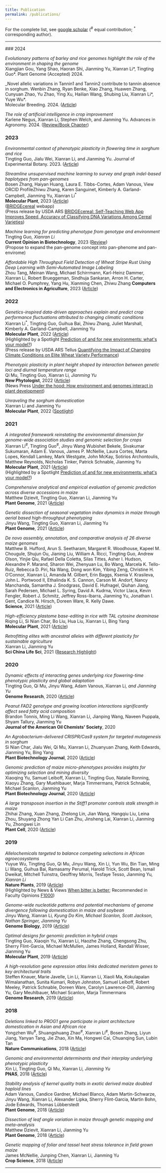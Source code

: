 ```yaml
---
title: Publication
permalink: /publications/
---
```


For the complete list, see [google scholar](https://scholar.google.com/citations?user=Oaii0dQAAAAJ&hl=en) (<sup>#</sup> equal contribution; <sup>*</sup> corresponding author).
<hr>
### 2024

_Evolutionary patterns of barley and rice genomes highlight the role of the environment in shaping the genome_ <br>
Xiangjian Gou, Yang Shao, Haoran Shi, Jianming Yu, Xianran Li*, Tingting Guo*. 
Plant Genome (Accepted) 2024.

_Novel allelic variations in Tannin1 and Tannin2 contribute to tannin absence in sorghum. 
Wenbin Zhang, Ryan Benke, Xiao Zhang, Huawen Zhang, Cunyuan Zhao, Yu Zhao, Ying Xu, Hailian Wang, Shubing Liu, Xianran Li*, Yuye Wu*.  
Molecular Breeding. 2024. ([Article](https://doi.org/10.1007/s11032-024-01463-y))<br>

_The role of artificial intelligence in crop improvement_ <br>
Karlene Negus, Xianran Li, Stephen Welch, and Jianming Yu.
Advances in Agronomy. 2024. ([Review/Book Chapter](https://doi.org/10.1016/bs.agron.2023.11.001))<br>

### 2023
_Environmental context of phenotypic plasticity in flowering time in sorghum and rice_ <br> 
Tingting Guo, Jialu Wei, Xianran Li, and Jianming Yu. 
Journal of Experimental Botany. 2023. ([Article](https://doi.org/10.1093/jxb/erad398))<br>

_Streamline unsupervised machine learning to survey and graph indel-based haplotypes from pan-genomes_<br>
Bosen Zhang, Haiyan Huang, Laura E. Tibbs-Cortes, Adam Vanous,  View ORCID ProfileZhiwu Zhang, Karen Sanguinet, Kimberly A. Garland-Campbell, Jianming Yu, Xianran Li<sup>*</sup><br>
**Molecular Plant**, 2023 ([Article](https://doi.org/10.1016/j.molp.2023.05.005))<br>
([BRIDGEcereal](https://bridgecereal.scinet.usda.gov) webapp)<br>
(Press release by USDA ARS  [BRIDGEcereal: Self-Teaching Web App Improves Speed, Accuracy of Classifying DNA Variations Among Cereal Varieties](https://www.ars.usda.gov/news-events/news/research-news/2023/bridgecereal-self-teaching-web-app-improves-speed-accuracy-of-classifying-dna-variations-among-cereal-varieties/))<br>

_Machine learning for predicting phenotype from genotype and environment_<br>
Tingting Guo<sup>*</sup>, Xianran Li<sup>*</sup> <br>
**Current Opinion in Biotechnology**, 2023 ([Review](https://doi.org/10.1016/j.copbio.2022.102853))<br>
(Propose to expand the pan-genome concept into pan-phenome and pan-envirome)

_Affordable High Throughput Field Detection of Wheat Stripe Rust Using Deep Learning with Semi-Automated Image Labeling_<br>
Zhou Tang, Meinan Wang, Michael Schirrmann, Karl-Heinz Dammer, Xianran Li, Robert Brueggeman, Sindhuja Sankaran, Arron H. Carter, Michael O. Pumphrey, Yang Hu, Xianming Chen, Zhiwu Zhang
**Computers and Electronics in Agriculture**, 2023 ([Article](https://doi.org/10.1016/j.compag.2023.107709))<br>

### 2022

_Genetics-inspired data-driven approaches explain and predict crop performance fluctuations attributed to changing climatic conditions_<br>
Xianran Li<sup>*</sup>, Tingting Guo, Guihua Bai, Zhiwu Zhang, Juliet Marshall, Kimberly A. Garland-Campbell, Jianming Yu<br>
**Molecular Plant**, 2022 ([Article](https://doi.org/10.1016/j.molp.2022.01.001))<br>
(Highlighted by a Spotlight [Prediction of and for new environments: what's your model?](https://doi.org/10.1016/j.molp.2022.01.018))<br>
(Press release by USDA ARS Tellus [Quantifying the Impact of Changing Climate Conditions on Elite Wheat Variety Performance](https://tellus.ars.usda.gov/stories/articles/quantifying-the-impact-of-changing-climate-conditions-on-elite-wheat-variety-performance/))<br>

_Phenotypic plasticity in plant height shaped by interaction between genetic loci and diurnal temperature range_<br>
Qi Mu, Tingting Guo, Xianran Li<sup>*</sup>, Jianming Yu<sup>*</sup><br>
**New Phytologist**, 2022 ([Article](https://doi.org/10.1111/nph.17904))<br>
(News Press [Under the hood: How environment and genomes interact in plant development](https://www.news.iastate.edu/news/2022/01/24/sorghumplasticity))<br>

_Unraveling the sorghum domestication_<br>
Xianran Li and Jianming Yu<br>
**Molecular Plant**, 2022 ([Spotlight](https://doi.org/10.1016/j.molp.2022.03.006))<br>

### 2021
_A integrated framework reinstating the environmental dimension for genome-wide association studies and genomic selection for crops_<br>
Xianran Li<sup>#</sup>, Tingting Guo<sup>#</sup>, Jinyu Wang Wubishet Bekele, Sivakumar Sukumaran, Adam E. Vanous, James P. McNellie, Laura Cortes, Marta Lopes, Kendall Lamkey, Mark Westgate, John McKay, Sotirios Archontoulis, Matthew Reynolds, Nicholas Tinker, Patrick Schnable, Jianming Yu<br>
**Molecular Plant**, 2021 ([Article](https://doi.org/10.1016/j.molp.2021.03.010)) <br>
(Highlighted by a Spotlight [Prediction of and for new environments: what's your model?](https://doi.org/10.1016/j.molp.2022.01.018))<br>

_Comprehensive analytical and empirical evaluation of genomic prediction across diverse accessions in maize_<br>
Matthew Dzievit, Tingting Guo, Xianran Li, Jianming Yu<br>
**Plant Genome**, 2021 ([Article](https://doi.org/10.1002/tpg2.20160))

_Genetic dissection of seasonal vegetation index dynamics in maize through aerial based high-throughput phenotyping_<br>
Jinyu Wang, Tingting Guo, Xianran Li, Jianming Yu<br>
**Plant Genome**, 2021 ([Article](https://doi.org/10.1002/tpg2.20155))

_De novo assembly, annotation, and comparative analysis of 26 diverse maize genomes_<br>
Matthew B. Hufford, Arun S. Seetharam, Margaret R. Woodhouse, Kapeel M. Chougule, Shujun Ou, Jianing Liu, William A. Ricci, Tingting Guo, Andrew Olson, Yinjie Qiu, Rafael Della Coletta, Silas Tittes, Asher I. Hudson, Alexandre P. Marand, Sharon Wei, Zhenyuan Lu, Bo Wang, Marcela K. Tello-Ruiz, Rebecca D. Piri, Na Wang, Dong won Kim, Yibing Zeng, Christine H. O’Connor, Xianran Li, Amanda M. Gilbert, Erin Baggs, Ksenia V. Krasileva, John L. Portwood II, Ethalinda K. S. Cannon, Carson M. Andorf, Nancy Manchanda, Samantha J. Snodgrass, David E. Hufnagel, Qiuhan Jiang, Sarah Pedersen, Michael L. Syring, David A. Kudrna, Victor Llaca, Kevin Fengler, Robert J. Schmitz, Jeffrey Ross-Ibarra, Jianming Yu, Jonathan I. Gent, Candice N. Hirsch, Doreen Ware, R. Kelly Dawe.<br>
**Science**, 2021 ([Article](https://www.science.org/doi/10.1126/science.abg5289))

_High-efficiency plastome base-editing in rice with TAL cytosine deaminase_<br>
Riqing Li, Si Nian Char, Bo Liu, Hua Liu, Xianran Li, Bing Yang<br>
**Molecular Plant**, 2021 ([Article](https://doi.org/10.1016/j.molp.2021.07.007))

_Retrofitting elites with ancestral alleles with different plasticity for sustainable agriculture_<br>
Xianran Li, Jianming Yu<br>
**Sci China Life Sci**, 2021 ([Research Highlight](https://doi.org/10.1007/s11427-021-1923-0))

### 2020

_Dynamic effects of interacting genes underlying rice flowering-time phenotypic plasticity and global adaptation_<br>
Tingting Guo, Qi Mu, Jinyu Wang, Adam Vanous, Xianran Li<sup>*</sup>, and Jianming Yu<sup>*</sup><br>
**Genome Research**, 2020 ([Article](https://doi.org/10.1101/gr.255703.119))

_Peanut FAD2 genotype and growing location interactions significantly affect seed fatty acid composition_<br>
Brandon Tonnis, Ming Li Wang, Xianran Li, Jianping Wang, Naveen Puppala, Shyam Tallury, Jianming Yu<br>
**Journal of the American Oil Chemists' Society**, 2020

_An Agrobacterium-delivered CRISPR/Cas9 system for targeted mutagenesis in sorghum_<br>
Si Nian Char, Jialu Wei, Qi Mu, Xianran Li, Zhuanyuan Zhang, Keith Edwards, Jianming Yu, Bing Yang<br>
**Plant Biotechnology Journal**, 2020 ([Article](https://doi.org/10.1111/pbi.13229))

_Genomic prediction of maize micro-phenotypes provides insights for optimizing selection and mining diversity_<br>
Xiaoqing Yu, Samuel Leiboff, Xianran Li, Tingting Guo, Natalie Ronning, Xiaoyu Zhang, Gary Muehlbauer, Marja Timmermans, Patrick Schnable, Michael Scanlon, Jianming Yu<br>
**Plant Biotechnology Journal**, 2020 ([Article](https://doi.org/10.1111/pbi.13420))

_A large transposon insertion in the Stiff1 promoter controls stalk strength in maize_<br>
Zhihai Zhang, Xuan Zhang, Zhelong Lin, Jian Wang, Hangqiu Liu, Leina Zhou, Shuyang Zhong Yan Li Can Zhu, Jinsheng Lai, Xianran Li, Jianming Yu, Zhongwei Lin <br>
**Plant Cell**, 2020 ([Article](https://doi.org/10.1105/tpc.19.00486))

### 2019
_Allelochemicals targeted to balance competing selections in African agroecosystems_<br>
Yuyue Wu, Tingting Guo, Qi Mu, Jinyu Wang, Xin Li, Yun Wu, Bin Tian, Ming Li Wang, Guihua Bai, Ramasamy Perumal, Harold Trick, Scott Bean, Ismail Dweikat, Mitchell Tuinstra, Geoffrey Morris, Tesfaye Tesso, Jianming Yu<sup>*</sup>, Xianran Li<sup>*</sup><br>
**Nature Plants**, 2019 ([Article](https://doi.org/10.1038/s41477-019-0563-0))<br>
(Highlighted by News & Views [When bitter is better](https://www.nature.com/articles/s41477-019-0567-9); Recommended in Faculty Opinions [F1000](https://facultyopinions.com/prime/737027004))

_Genome-wide nucleotide patterns and potential mechanisms of genome divergence following domestication in maize and soybean_<br>
Jinyu Wang, Xianran Li<sup>*</sup>, Kyung Do Kim, Michael Scanlon, Scott Jackson, Nathan Springer, Jianming Yu<sup>*</sup><br>
**Genome Biology**, 2019 ([Article](https://doi.org/10.1186/s13059-019-1683-6))

_Optimal designs for genomic prediction in hybrid crops_<br>
Tingting Guo, Xiaoqin Yu, Xianran Li, Haozhe Zhang, Chengsong Zhu, Sherry Flint-Garcia, Michael McMullen, James Holland, Randall Wisser, Jianming Yu<br>
**Molecular Plant**, 2019 ([Article](https://doi.org/10.1016/j.molp.2018.12.022))

_A high-resolution gene expression atlas links dedicated meristem genes to key architectural traits_<br>
Steffen Knauer, Marie Javelle, Lin Li, Xianran Li, Xiaoli Ma, Kokulapalan Wimalanathan, Sunita Kumari, Robyn Johnston, Samuel Leiboff, Robert Meeley, Patrick Schnable, Doreen Ware, Carolyn Lawrence-Dill, Jianming Yu, Gary Meuhlbauer, Michael Scanlon, Marja Timmermans<br>
**Genome Research**, 2019 ([Article](http://www.genome.org/cgi/doi/10.1101/gr.250878.119))

### 2018

_Deletions linked to PROG1 gene participate in plant architecture domestication in Asian and African rice_<br>
Yongzhen Wu<sup>#</sup>, Shuangshuang Zhao<sup>#</sup>, Xianran Li<sup>#</sup>, Bosen Zhang, Liyun Jiang, Yanyan Tang, Jie Zhao, Xin Ma, Hongwei Cai, Chuanqing Sun, Lubin Tan<br>
**Nature Communications**, 2018 ([Article](https://www.nature.com/articles/s41467-018-06509-2))

_Genomic and environmental determinants and their interplay underlying phenotypic plasticity_<br>
Xin Li, Tingting Guo, Qi Mu, Xianran Li<sup>*</sup>, Jianming Yu<sup>*</sup><br>
**PNAS**, 2018 ([Article](https://doi.org/10.1073/pnas.1718326115))

_Stability analysis of kernel quality traits in exotic derived maize doubled haploid lines_<br>
Adam Vanous, Candice Gardner, Michael Blanco, Adam Martin-Schwarze, Jinyu Wang, Xianran Li, Alexander Lipka, Sherry Flint-Garcia, Martin Bohn, Jode Edwards, Thomas Lübberstedt<br>
**Plant Genome**, 2018 ([Article](https://doi.org/10.3835/plantgenome2017.12.0114))

_Dissection of leaf angle variation in maize through genetic mapping and meta-analysis_<br>
Matthew Dzievit, Xianran Li, Jianming Yu<br>
**Plant Genome**, 2018 ([Article](https://doi.org/10.3835/plantgenome2018.05.0024))

_Genetic mapping of foliar and tassel heat stress tolerance in field grown maize_<br>
James McNellie, Junping Chen, Xianran Li, Jianming Yu<br>
**Crop Science**, 2018 ([Article](https://doi.org/10.2135/cropsci2018.05.0291))


<hr>
